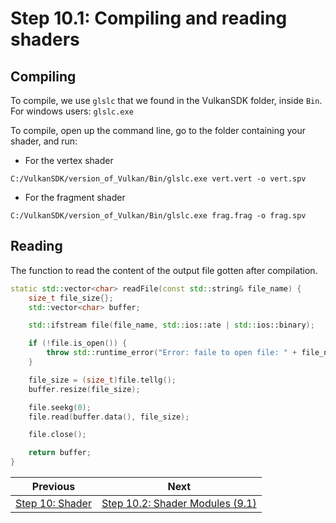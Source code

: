 # **Step 10.1: Compiling and reading shaders**

## **Compiling**
To compile, we use `glslc` that we found in the VulkanSDK folder, inside `Bin`. For windows users: `glslc.exe`

To compile, open up the command line, go to the folder containing your shader, and run:
 - For the vertex shader
```
C:/VulkanSDK/version_of_Vulkan/Bin/glslc.exe vert.vert -o vert.spv
```
 - For the fragment shader
```
C:/VulkanSDK/version_of_Vulkan/Bin/glslc.exe frag.frag -o frag.spv
```

## **Reading**
The function to read the content of the output file gotten after compilation.

```C++
static std::vector<char> readFile(const std::string& file_name) {
	size_t file_size{};
	std::vector<char> buffer;

	std::ifstream file(file_name, std::ios::ate | std::ios::binary);

	if (!file.is_open()) {
		throw std::runtime_error("Error: faile to open file: " + file_name);
	}

	file_size = (size_t)file.tellg();
	buffer.resize(file_size);

	file.seekg(0);
	file.read(buffer.data(), file_size);

	file.close();

	return buffer;
}
```


| Previous | Next |
|---|---|
| [Step 10: Shader](shader.md) | [Step 10.2: Shader Modules (9.1)](shader_modules.md) |